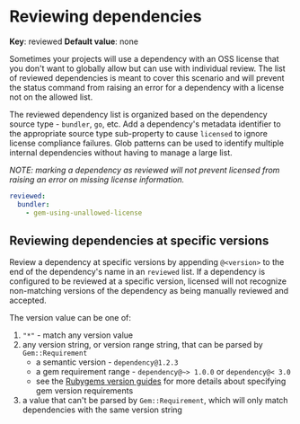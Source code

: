 # Reviewing dependencies

**Key**: reviewed
**Default value**: none

Sometimes your projects will use a dependency with an OSS license that you don't want to globally allow but can use with individual review.
The list of reviewed dependencies is meant to cover this scenario and will prevent the status command from raising an error for
a dependency with a license not on the allowed list.

The reviewed dependency list is organized based on the dependency source type - `bundler`, `go`, etc.  Add a dependency's metadata identifier to the appropriate source type sub-property to cause `licensed` to ignore license compliance failures.  Glob patterns can be used to identify multiple internal dependencies without having to manage a large list.

_NOTE: marking a dependency as reviewed will not prevent licensed from raising an error on missing license information._

```yml
reviewed:
  bundler:
    - gem-using-unallowed-license
```

## Reviewing dependencies at specific versions

Review a dependency at specific versions by appending `@<version>` to the end of the dependency's name in an `reviewed` list.  If a dependency is configured to be reviewed at a specific version, licensed will not recognize non-matching versions of the dependency as being manually reviewed and accepted.

The version value can be one of:

1. `"*"` - match any version value
1. any version string, or version range string, that can be parsed by `Gem::Requirement`
   - a semantic version - `dependency@1.2.3`
   - a gem requirement range - `dependency@~> 1.0.0` or `dependency@< 3.0`
   - see the [Rubygems version guides](https://guides.rubygems.org/patterns/#pessimistic-version-constraint) for more details about specifying gem version requirements
1. a value that can't be parsed by `Gem::Requirement`, which will only match dependencies with the same version string
